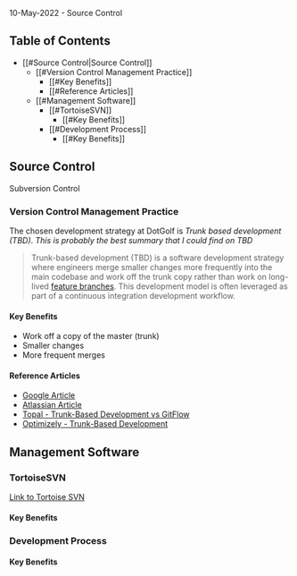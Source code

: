 10-May-2022 - Source Control

## Table of Contents 
- [[#Source Control|Source Control]]
	- [[#Version Control Management Practice]]
		- [[#Key Benefits]]
		- [[#Reference Articles]]
	- [[#Management Software]]
		- [[#TortoiseSVN]]
			- [[#Key Benefits]]
		- [[#Development Process]]
			- [[#Key Benefits]]



## Source Control
Subversion Control

### Version Control Management Practice
The chosen development strategy at DotGolf is *Trunk based development (TBD)*.
*This is probably the best summary that I could find on TBD*

>Trunk-based development (TBD) is a software development strategy where engineers merge smaller changes more frequently into the main codebase and work off the trunk copy rather than work on long-lived [feature branches](https://www.optimizely.com/optimization-glossary/feature-branch/). This development model is often leveraged as part of a continuous integration development workflow.

#### Key Benefits
- Work off a copy of the master (trunk)
- Smaller changes
- More frequent merges

#### Reference Articles
- [Google Article](https://cloud.google.com/architecture/devops/devops-tech-trunk-based-development)
- [Atlassian Article](https://www.atlassian.com/continuous-delivery/continuous-integration/trunk-based-development)
- [Topal - Trunk-Based Development vs GitFlow](https://www.toptal.com/software/trunk-based-development-git-flow)
- [Optimizely - Trunk-Based Development](https://www.optimizely.com/optimization-glossary/trunk-based-development/)


## Management Software

### TortoiseSVN
[Link to Tortoise SVN](https://tortoisesvn.net/)

#### Key Benefits

### Development Process


#### Key Benefits